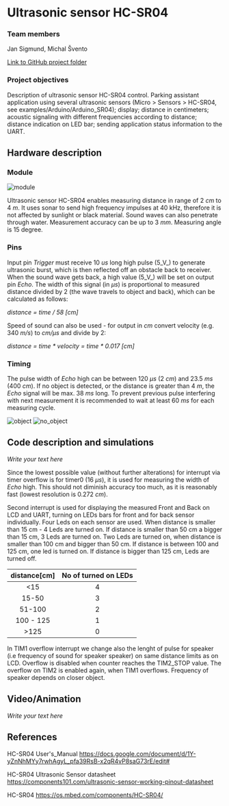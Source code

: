 # Ultrasonic sensor HC-SR04

### Team members

Jan Sigmund, Michal Švento

[Link to GitHub project folder](https://github.com/xsigmu06/Digital-electronics-2/tree/master/Labs/Project)

### Project objectives

Description of ultrasonic sensor HC-SR04 control. Parking assistant application using several ultrasonic sensors (Micro > Sensors > HC-SR04, see examples/Arduino/Arduino_SR04); display; distance in centimeters; acoustic signaling with different frequencies according to distance; distance indication on LED bar; sending application status information to the UART.

## Hardware description

### Module

![module](Images/hc-sr04.png)

Ultrasonic sensor HC-SR04 enables measuring distance in range of 2 _cm_ to 4 _m_. It uses sonar to send high frequency impulses at 40 kHz, therefore it is not affected by sunlight or black material. Sound waves can also penetrate through water. Measurement accuracy can be up to 3 _mm_. Measuring angle is 15 degree.


### Pins

Input pin _Trigger_ must receive 10 _us_ long high pulse (5_V_) to generate ultrasonic burst, which is then reflected off an obstacle back to receiver. When the sound wave gets back, a high value (5_V_) will be set on output pin _Echo_. The width of this signal (in _μs_) is proportional to measured distance divided by 2 (the wave travels to object and back), which can be calculated as follows: 

_distance = time / 58 [cm]_

Speed of sound can also be used - for output in _cm_ convert velocity (e.g. 340 _m/s_) to _cm/μs_ and divide by 2:

_distance = time * velocity = time * 0.017 [cm]_

### Timing

The pulse width of _Echo_ high can be between 120 _μs_ (2 _cm_) and 23.5 _ms_ (400 _cm_). If no object is detected, or the distance is greater than 4 _m_, the _Echo_ signal will be max. 38 _ms_ long. To prevent previous pulse interfering with next measurement it is recommended to wait at least 60 _ms_ for each measuring cycle.

![object](Images/object.jpg)
![no_object](Images/no_object.jpg)


## Code description and simulations

*Write your text here*

Since the lowest possible value (without further alterations) for interrupt via timer overflow is for timer0 (16 _μs_), it is used for measuring the width of _Echo_ high. This should not diminish accuracy too much, as it is reasonably fast (lowest resolution is 0.272 _cm_).

Second interrupt is used for displaying the measured Front and Back on LCD and UART, turning on LEDs bars for front and for back sensor individually. Four Leds on each sensor are used. When distance is smaller than 15 cm - 4 Leds are turned on. If distance is smaller than 50 cm a bigger than 15 cm, 3 Leds are turned on. Two Leds are turned on, when distance is smaller than 100 cm and bigger than 50 cm. If distance is between 100 and 125 cm, one led is turned on. If distance is bigger than 125 cm, Leds are turned off.

|distance[cm]|No of turned on LEDs|
| :--: | :--:|
| <15  | 4|
| 15-50| 3 |
|51-100| 2 |
|100 - 125 | 1 | 
| >125 | 0 |

In TIM1 overflow interrupt we change also the lenght of pulse for speaker (i.e frequency of sound for speaker speaker) on same distance limits as on LCD. Overflow is disabled when counter reaches the TIM2_STOP value. The overflow on TIM2 is enabled again, when TIM1 overflows. Frequency of speaker depends on closer object. 
## Video/Animation

*Write your text here*


## References

HC-SR04 User's_Manual
https://docs.google.com/document/d/1Y-yZnNhMYy7rwhAgyL_pfa39RsB-x2qR4vP8saG73rE/edit#

HC-SR04 Ultrasonic Sensor datasheet
https://components101.com/ultrasonic-sensor-working-pinout-datasheet

HC-SR04
https://os.mbed.com/components/HC-SR04/

